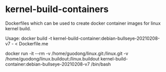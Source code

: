 # kernel-build-containers
Dockerfiles which can be used to create docker container images for linux kernel build.

Usage:
docker build -t kernel-build-container:debian-bullseye-20210208-v7 - < Dockerfile.me

docker run -it --rm -v /home/guodong/linux.git:/linux.git -v /home/guodong/linux.buildout:/linux.buildout kernel-build-container:debian-bullseye-20210208-v7 /bin/bash

